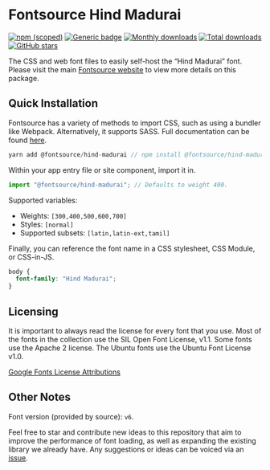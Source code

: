 # Fontsource Hind Madurai

[![npm (scoped)](https://img.shields.io/npm/v/@fontsource/hind-madurai?color=brightgreen)](https://www.npmjs.com/package/@fontsource/hind-madurai) [![Generic badge](https://img.shields.io/badge/fontsource-passing-brightgreen)](https://github.com/fontsource/fontsource) [![Monthly downloads](https://badgen.net/npm/dm/@fontsource/hind-madurai)](https://github.com/fontsource/fontsource) [![Total downloads](https://badgen.net/npm/dt/@fontsource/hind-madurai)](https://github.com/fontsource/fontsource) [![GitHub stars](https://img.shields.io/github/stars/fontsource/fontsource.svg?style=social&label=Star)](https://github.com/fontsource/fontsource/stargazers)

The CSS and web font files to easily self-host the “Hind Madurai” font. Please visit the main [Fontsource website](https://fontsource.org/fonts/hind-madurai) to view more details on this package.

## Quick Installation

Fontsource has a variety of methods to import CSS, such as using a bundler like Webpack. Alternatively, it supports SASS. Full documentation can be found [here](https://fontsource.org/docs/introduction).

```javascript
yarn add @fontsource/hind-madurai // npm install @fontsource/hind-madurai
```

Within your app entry file or site component, import it in.

```javascript
import "@fontsource/hind-madurai"; // Defaults to weight 400.
```

Supported variables:

- Weights: `[300,400,500,600,700]`
- Styles: `[normal]`
- Supported subsets: `[latin,latin-ext,tamil]`

Finally, you can reference the font name in a CSS stylesheet, CSS Module, or CSS-in-JS.

```css
body {
  font-family: "Hind Madurai";
}
```

## Licensing

It is important to always read the license for every font that you use.
Most of the fonts in the collection use the SIL Open Font License, v1.1. Some fonts use the Apache 2 license. The Ubuntu fonts use the Ubuntu Font License v1.0.

[Google Fonts License Attributions](https://fonts.google.com/attribution)

## Other Notes

Font version (provided by source): `v6`.

Feel free to star and contribute new ideas to this repository that aim to improve the performance of font loading, as well as expanding the existing library we already have. Any suggestions or ideas can be voiced via an [issue](https://github.com/fontsource/fontsource/issues).
